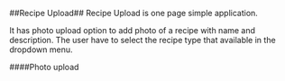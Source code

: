 ##Recipe Upload##
Recipe Upload is one page simple application. 

It has photo upload option to add photo of a recipe with name and description. The user have to select the recipe type that available in the dropdown menu. 

####Photo upload
